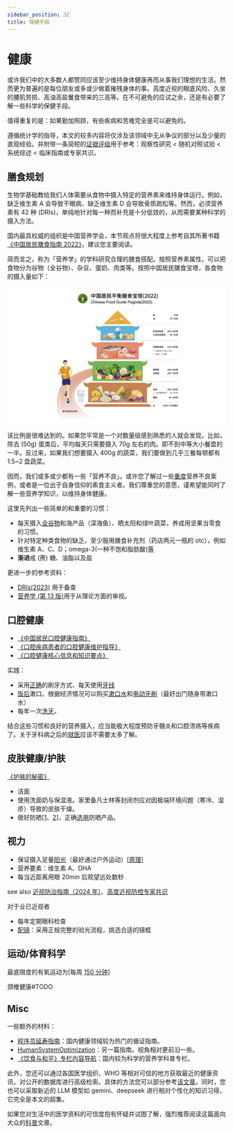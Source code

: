 ```yaml
---
sidebar_position: 32
title: 保健手段
---
```


# 健康

或许我们中的大多数人都赞同应该至少维持身体健康再而从事我们理想的生活。然而更为普遍的是每位朋友或多或少做着摧残身体的事。高度近视的眼底风险、久坐的腰肌劳损、高油高盐餐食带来的三高等。在不可避免的应试之余，还是有必要了解一些科学的保健手段。

值得重复的是：如果勤加照顾，有些疾病和苦难完全是可以避免的。

遵循统计学的指导，本文的较多内容将仅涉及该领域中无从争议的部分以及少量的直观经验。并附带一条简短的[证据评级](https://en.wikipedia.org/wiki/Hierarchy_of_evidence)用于参考：观察性研究 < 随机对照试验 < 系统综述 < 临床指南或专家共识。

## 膳食规划

生物学基础教给我们人体需要从食物中摄入特定的营养素来维持身体运行。例如，缺乏维生素 A 会导致干眼病、缺乏维生素 D 会导致骨质疏松等。然而，必须营养素有 42 种 (DRIs)，单纯地针对每一种而补充是十分低效的，从而需要某种科学的摄入方法。

国内最具权威的组织是中国营养学会，本节观点将很大程度上参考自其所著书籍[《中国居民膳食指南 2022》](https://book.douban.com/subject/35885945/)，建议您主要阅读。

简而言之，称为「营养学」的学科研究合理的膳食搭配。按照营养素属性，可以把食物分为谷物（全谷物）、杂豆、蛋奶、肉类等。按照中国居民膳食宝塔，各食物的摄入量如下：

![膳食宝塔](./assets/chinese-food-guide-pagoda.jpg)

该比例是很难达到的。如果您平常是一个对数量级感到熟悉的人就会发现。比如，除去 (50g) 蛋类后，平均每天只需要摄入 70g 左右的肉。即不到中等大小餐盘的一半。反过来，如果我们想要摄入 400g 的蔬菜，我们要做到几乎三餐每顿都有 1.5~2 盘蔬菜。

因而，我们或多或少都有一些「营养不良」。或许您了解过一些[重度](https://www.zhihu.com/question/620383379)营养不良案例，或者是一位出于自身信仰的素食主义者。我们尊重您的意愿，谨希望能同时了解一些营养学知识，以维持身体健康。

这里先列出一些简单的和重要的习惯：

- 每天摄入[全谷物](https://bangumi.tv/group/topic/401920#post_2803510)和海产品（深海鱼）、晒太阳和绿叶蔬菜，养成用坚果当零食的习惯。
- 针对特定种类食物的缺乏，至少服用膳食补充剂（药店两元一瓶的 otc），例如维生素 A、C、D；omega-3(一种不饱和脂肪酸)[等](https://www.zhihu.com/question/308094956/answer/568888021)
- **渐进**戒 (蔗) 糖、油脂以及盐

更进一步的参考资料：

- [DRIs(2023)](https://book.douban.com/subject/36581765/) 用于备查
- [营养学 (第 13 版)](https://book.douban.com/subject/27057241/)用于从理论方面的审视。

## 口腔健康

- [《中国居民口腔健康指南》](http://www.nhc.gov.cn/wjw/jkshfs/201304/be0eb756d0b44fadbee65ad64ad8ba06.shtml)
- [《口腔疾病患者的口腔健康维护指导》](https://www.cndent.com/archives/88269)
- [《口腔健康核心信息和知识要点》](http://www.nhc.gov.cn/jkj/s5878/201209/55835.shtml)

实践：

- 采用[正确](https://www.whuss.com/article/8936)的刷牙方式、每天使用[牙线](https://www.zhihu.com/question/20842469/answer/44441538)
- [饭后](https://www.zhihu.com/question/34897652/answer/798923896)漱口。根据经济情况可以购买[漱口水](https://www.zhihu.com/question/20368732/answer/16323210)和[电动牙刷](https://www.zhihu.com/question/19825877/answer/15856166)（最好出门随身带漱口水）
- 每年一次[洗牙](https://wjw.hunan.gov.cn/wjw/ztzl/knowledge/jkkpzs/mx/201602/t20160218_4044170.html)。

结合这些习惯和良好的营养摄入，应当能极大程度预防牙髓炎和口腔溃疡等疾病了。关于牙科病之后的[就医](https://www.zhihu.com/question/45957007/answer/100030370)应该不需要太多了解。

## 皮肤健康/护肤

[《护肤的秘密》](https://book.douban.com/subject/35899831/)

- 洁面
- 使用洗面奶与保湿液。家里备凡士林等封闭剂应对因极端环境问题（寒冷、湿疹）导致的皮肤干燥。
- 做好防晒[[1](https://www.nmpa.gov.cn/xxgk/kpzhsh/kpzhshhzhp/20190627092801768.html)、[2](https://oncol.dxy.cn/article/21565)]，正确[选用](https://www.zhihu.com/question/20141423/answer/2423488149)防晒产品。

## 视力

- 保证摄入足量[阳光](https://www.zhihu.com/question/46868950/answer/2920901262)（最好通过户外运动）[[原理](https://zhuanlan.zhihu.com/p/700604841)]
- 营养要素：维生素 A、DHA
- 每当近距离用眼 20min 后观望远处数秒

see also [近视防治指南（2024 年）](http://www.nhc.gov.cn/yzygj/s7653/202405/b6edbd0bf3a64ecc8cef30d72f80ed9e.shtml)、[高度近视防控专家共识](https://bjrmyylib.yuntsg.com/ueditor/jsp/upload/file/20230919/1695130772390094459.pdf)

对于业已近视者

- 每年定期眼科检查
- [配镜](https://ngabbs.com/read.php?tid=37194262&rand=977)：采用正规完整的验光流程，挑选合适的镜框

## 运动/体育科学

最底限度的有氧运动为[每周 [150 分钟](https://iris.who.int/bitstream/handle/10665/337001/9789240014947-chi.pdf)]

颈椎健康#TODO

## Misc

一些额外的材料：

- [程序员延寿指南](https://github.com/geekan/HowToLiveLonger)：国内健康领域较为热门的循证指南。
- [HumanSystemOptimization](https://github.com/zijie0/HumanSystemOptimization)：另一篇指南。视角相对更前沿一些。
- [《饮食与和平》专栏内容导航](https://zhuanlan.zhihu.com/p/197598063)：国内较为科学的营养学科普专栏。

此外，您还可以通过各国医学组织、WHO 等相对可信的地方获取最近的健康资讯，对公开的数据库进行高级检索。具体的方法您可以部分参考[该文章](https://zhuanlan.zhihu.com/p/691572911)。同时，您也可以采取新近的 LLM 模型如 gemini、deepseek 进行相对个性化的知识习得，它完全是本文的超集。

如果您对生活中的医学资料的可信度抱有怀疑并试图了解，强烈推荐阅读这篇面向大众的[科普](https://zhuanlan.zhihu.com/p/19831894)文章。
